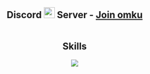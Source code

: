 <!-- Hi skid <3 -->
<h2 align="center">Discord <img src="https://s8.gifyu.com/images/979447220829032478.gif" height="25px"> Server -  <a href="https://discord.gg/lp2022">Join omku</a></h2>

<!-- <p align="center">
    <img alt="" src=https://img.shields.io/github/stars/ilhambijer?style=for-the-badge&?affiliations=OWNER%2CCOLLABORATOR />
    <img alt="" src=https://komarev.com/ghpvc/?username=ilhambijer&style=for-the-badge />
</p> -->

<p href="https://discord.gg/lp2022" align="center">
    <img alt="" src=https://lanyard.cnrad.dev/api/852728554995056671/>
</p>


<h2 align="center">Skills </h2>

<p align="center">
  <a href="https://skillicons.dev">
    <img src="https://skillicons.dev/icons?i=python,vscode,php,nodejs,git,flask,twitter,stackoverflow,solidity,selenium,discord,js,html" />
  </a>
</p>

<p href="https://discord.gg/lp2022" align="center">
    <img alt="" src=https://github-readme-stats.vercel.app/api?username=ilhambijer&show_icons=true&theme=tokyonight>
</p>
